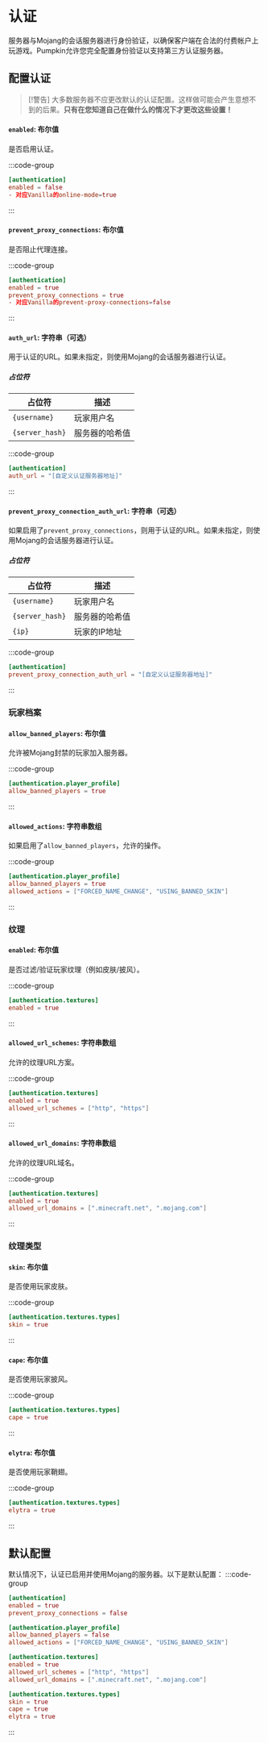 # 认证

服务器与Mojang的会话服务器进行身份验证，以确保客户端在合法的付费帐户上玩游戏。Pumpkin允许您完全配置身份验证以支持第三方认证服务器。

## 配置认证

> [!警告]
> 大多数服务器不应更改默认的认证配置。这样做可能会产生意想不到的后果。**只有在您知道自己在做什么的情况下才更改这些设置！**

#### `enabled`: 布尔值

是否启用认证。

:::code-group

```toml [features.toml] {2}
[authentication]
enabled = false
- 对应Vanilla的online-mode=true
```

:::

#### `prevent_proxy_connections`: 布尔值

是否阻止代理连接。

:::code-group

```toml [features.toml] {3}
[authentication]
enabled = true
prevent_proxy_connections = true
- 对应Vanilla的prevent-proxy-connections=false
```

:::

#### `auth_url`: 字符串（可选）

用于认证的URL。如果未指定，则使用Mojang的会话服务器进行认证。

##### 占位符

| 占位符             | 描述      |
|-----------------|---------|
| `{username}`    | 玩家用户名   |
| `{server_hash}` | 服务器的哈希值 |

:::code-group

```toml [features.toml] {2}
[authentication]
auth_url = "[自定义认证服务器地址]"
```

:::

#### `prevent_proxy_connection_auth_url`: 字符串（可选）

如果启用了`prevent_proxy_connections`，则用于认证的URL。如果未指定，则使用Mojang的会话服务器进行认证。

##### 占位符

| 占位符             | 描述      |
|-----------------|---------|
| `{username}`    | 玩家用户名   |
| `{server_hash}` | 服务器的哈希值 |
| `{ip}`          | 玩家的IP地址 |

:::code-group

```toml [features.toml] {2}
[authentication]
prevent_proxy_connection_auth_url = "[自定义认证服务器地址]"
```

:::

### 玩家档案

#### `allow_banned_players`: 布尔值

允许被Mojang封禁的玩家加入服务器。

:::code-group

```toml [features.toml] {2}
[authentication.player_profile]
allow_banned_players = true
```

:::

#### `allowed_actions`: 字符串数组

如果启用了`allow_banned_players`，允许的操作。

:::code-group

```toml [features.toml] {3}
[authentication.player_profile]
allow_banned_players = true
allowed_actions = ["FORCED_NAME_CHANGE", "USING_BANNED_SKIN"]
```

:::

### 纹理

#### `enabled`: 布尔值

是否过滤/验证玩家纹理（例如皮肤/披风）。

:::code-group

```toml [features.toml] {2}
[authentication.textures]
enabled = true
```

:::

#### `allowed_url_schemes`: 字符串数组

允许的纹理URL方案。

:::code-group

```toml [features.toml] {3}
[authentication.textures]
enabled = true
allowed_url_schemes = ["http", "https"]
```

:::

#### `allowed_url_domains`: 字符串数组

允许的纹理URL域名。

:::code-group

```toml [features.toml] {3}
[authentication.textures]
enabled = true
allowed_url_domains = [".minecraft.net", ".mojang.com"]
```

:::

### 纹理类型

#### `skin`: 布尔值

是否使用玩家皮肤。

:::code-group

```toml [features.toml] {3}
[authentication.textures.types]
skin = true
```

:::

#### `cape`: 布尔值

是否使用玩家披风。

:::code-group

```toml [features.toml] {3}
[authentication.textures.types]
cape = true
```

:::

#### `elytra`: 布尔值

是否使用玩家鞘翅。

:::code-group

```toml [features.toml] {3}
[authentication.textures.types]
elytra = true
```

:::

## 默认配置

默认情况下，认证已启用并使用Mojang的服务器。以下是默认配置：
:::code-group

```toml [features.toml]
[authentication]
enabled = true
prevent_proxy_connections = false

[authentication.player_profile]
allow_banned_players = false
allowed_actions = ["FORCED_NAME_CHANGE", "USING_BANNED_SKIN"]

[authentication.textures]
enabled = true
allowed_url_schemes = ["http", "https"]
allowed_url_domains = [".minecraft.net", ".mojang.com"]

[authentication.textures.types]
skin = true
cape = true
elytra = true
```

:::